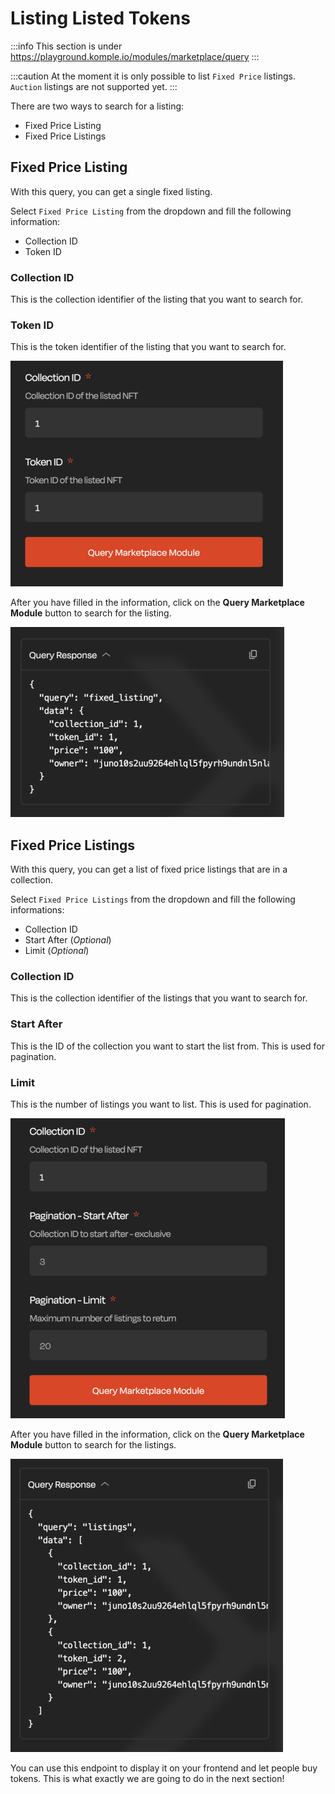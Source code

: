 # Listing Listed Tokens

:::info
This section is under https://playground.komple.io/modules/marketplace/query
:::

:::caution
At the moment it is only possible to list `Fixed Price` listings. `Auction` listings are not supported yet.
:::

There are two ways to search for a listing:

- Fixed Price Listing
- Fixed Price Listings

## Fixed Price Listing

With this query, you can get a single fixed listing.

Select `Fixed Price Listing` from the dropdown and fill the following information:

- Collection ID
- Token ID

### Collection ID

This is the collection identifier of the listing that you want to search for.

### Token ID

This is the token identifier of the listing that you want to search for.

![Fixed Price Listing](/playground-guides/marketplaces/fixed-price-listing.png)

After you have filled in the information, click on the **Query Marketplace Module** button to search for the listing.

![Fixed Price Listing Response](/playground-guides/marketplaces/fixed-price-listing-response.png)

## Fixed Price Listings

With this query, you can get a list of fixed price listings that are in a collection.

Select `Fixed Price Listings` from the dropdown and fill the following informations:

- Collection ID
- Start After (_Optional_)
- Limit (_Optional_)

### Collection ID

This is the collection identifier of the listings that you want to search for.

### Start After

This is the ID of the collection you want to start the list from. This is used for pagination.

### Limit

This is the number of listings you want to list. This is used for pagination.

![Fixed Price Listings](/playground-guides/marketplaces/fixed-price-listings.png)

After you have filled in the information, click on the **Query Marketplace Module** button to search for the listings.

![Fixed Price Listings Response](/playground-guides/marketplaces/fixed-price-listings-response.png)

You can use this endpoint to display it on your frontend and let people buy tokens. This is what exactly we are going to do in the next section!